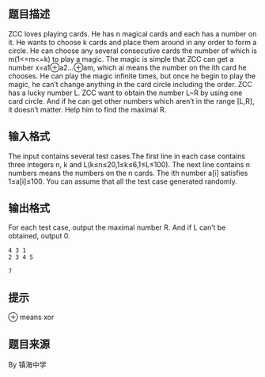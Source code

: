 


## 题目描述
ZCC loves playing cards. He has n magical cards and each has a number on it. He wants to choose k cards and place them around in any order to form a circle. He can choose any several consecutive cards the number of which is m(1<=m<=k) to play a magic. The magic is simple that ZCC can get a number x=a1⊕a2...⊕am, which ai means the number on the ith card he chooses. He can play the magic infinite times, but once he begin to play the magic, he can’t change anything in the card circle including the order.
ZCC has a lucky number L. ZCC want to obtain the number L~R by using one card circle. And if he can get other numbers which aren’t in the range [L,R], it doesn’t matter. Help him to find the maximal R.
## 输入格式
The input contains several test cases.The first line in each case contains three integers n, k and L(k≤n≤20,1≤k≤6,1≤L≤100). The next line contains n numbers means the numbers on the n cards. The ith number a[i] satisfies 1≤a[i]≤100.
You can assume that all the test case generated randomly.
## 输出格式
For each test case, output the maximal number R. And if L can’t be obtained, output 0.

```input1
4 3 1
2 3 4 5

```

```output1
7
```

## 提示
⊕ means xor 
## 题目来源
By 镇海中学



